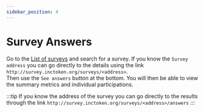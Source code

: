 ```yaml
---
sidebar_position: 4
---
```


# Survey Answers

Go to the [List of surveys](https://survey.inctoken.org/surveys) and search for a survey.
If you know the `Survey address` you can go directly to the details using the link `http://survey.inctoken.org/surveys/<address>`.  
Then use the `See answers` button at the bottom. You will then be able to view the summary metrics and individual participations.

:::tip
If you know the address of the survey you can go directly to the results through the link `http://survey.inctoken.org/surveys/<address>/answers`
:::
